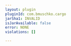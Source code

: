 ```yaml
---
layout: plugin
pluginId: com.bmuschko.cargo
jarSha1: INVALID
isJarAvailable: false
error: NONE
violations: []

---
```

